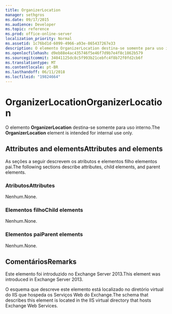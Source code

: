 ```yaml
---
title: OrganizerLocation
manager: sethgros
ms.date: 09/17/2015
ms.audience: Developer
ms.topic: reference
ms.prod: office-online-server
localization_priority: Normal
ms.assetid: 1c76bd1d-6099-4966-a93e-865437267e33
description: O elemento OrganizerLocation destina-se somente para uso interno.
ms.openlocfilehash: d9eb88e4ac435746f5e46f7d9b7e4f8c1862b579
ms.sourcegitcommit: 34041125dc8c5f993b21cebfc4f8b72f0fd2cb6f
ms.translationtype: MT
ms.contentlocale: pt-BR
ms.lasthandoff: 06/11/2018
ms.locfileid: "19824664"
---
```

# <a name="organizerlocation"></a><span data-ttu-id="d7b8f-103">OrganizerLocation</span><span class="sxs-lookup"><span data-stu-id="d7b8f-103">OrganizerLocation</span></span>

<span data-ttu-id="d7b8f-104">O elemento **OrganizerLocation** destina-se somente para uso interno.</span><span class="sxs-lookup"><span data-stu-id="d7b8f-104">The **OrganizerLocation** element is intended for internal use only.</span></span> 

## <a name="attributes-and-elements"></a><span data-ttu-id="d7b8f-105">Attributes and elements</span><span class="sxs-lookup"><span data-stu-id="d7b8f-105">Attributes and elements</span></span>

<span data-ttu-id="d7b8f-106">As seções a seguir descrevem os atributos e elementos filho elementos pai.</span><span class="sxs-lookup"><span data-stu-id="d7b8f-106">The following sections describe attributes, child elements, and parent elements.</span></span>
  
### <a name="attributes"></a><span data-ttu-id="d7b8f-107">Atributos</span><span class="sxs-lookup"><span data-stu-id="d7b8f-107">Attributes</span></span>

<span data-ttu-id="d7b8f-108">Nenhum.</span><span class="sxs-lookup"><span data-stu-id="d7b8f-108">None.</span></span>
  
### <a name="child-elements"></a><span data-ttu-id="d7b8f-109">Elementos filho</span><span class="sxs-lookup"><span data-stu-id="d7b8f-109">Child elements</span></span>

<span data-ttu-id="d7b8f-110">Nenhum.</span><span class="sxs-lookup"><span data-stu-id="d7b8f-110">None.</span></span>
  
### <a name="parent-elements"></a><span data-ttu-id="d7b8f-111">Elementos pai</span><span class="sxs-lookup"><span data-stu-id="d7b8f-111">Parent elements</span></span>

<span data-ttu-id="d7b8f-112">Nenhum.</span><span class="sxs-lookup"><span data-stu-id="d7b8f-112">None.</span></span>
  
## <a name="remarks"></a><span data-ttu-id="d7b8f-113">Comentários</span><span class="sxs-lookup"><span data-stu-id="d7b8f-113">Remarks</span></span>

<span data-ttu-id="d7b8f-114">Este elemento foi introduzido no Exchange Server 2013.</span><span class="sxs-lookup"><span data-stu-id="d7b8f-114">This element was introduced in Exchange Server 2013.</span></span>
  
<span data-ttu-id="d7b8f-115">O esquema que descreve este elemento está localizado no diretório virtual do IIS que hospeda os Serviços Web do Exchange.</span><span class="sxs-lookup"><span data-stu-id="d7b8f-115">The schema that describes this element is located in the IIS virtual directory that hosts Exchange Web Services.</span></span>
  

